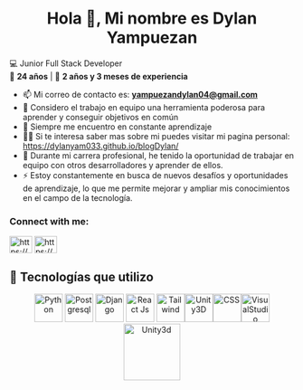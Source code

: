<h1 align="center">Hola 👋, Mi nombre es Dylan Yampuezan</h1>

💻 Junior Full Stack Developer  
🌱 **24 años** | 🚀 **2 años y 3 meses de experiencia**

- 📫 Mi correo de contacto es: **yampuezandylan04@gmail.com**
- 🤝 Considero el trabajo en equipo una herramienta poderosa para aprender y conseguir objetivos en común
- 🌱 Siempre me encuentro en constante aprendizaje
- 👨‍💻 Si te interesa saber mas sobre mi puedes visitar mi pagina personal: https://dylanyam033.github.io/blogDylan/ 
- 📝 Durante mi carrera profesional, he tenido la oportunidad de trabajar en equipo con otros desarrolladores y aprender de ellos.
- ⚡ Estoy constantemente en busca de nuevos desafíos y oportunidades de aprendizaje, lo que me permite mejorar y ampliar mis conocimientos en el campo de la tecnología.


<h3 align="left">Connect with me:</h3>
<p align="left">
<a href="https://www.linkedin.com/in/dylan-yampuezan-527407245/" target="_blank"><img align="center" src="https://raw.githubusercontent.com/rahuldkjain/github-profile-readme-generator/master/src/images/icons/Social/linked-in-alt.svg" alt="https://www.linkedin.com/in/dylan-yampuezan-527407245/" height="30" width="40" /></a>
<a href="https://stackoverflow.com/users/20037607/dylan03" target="_blank"><img align="center" src="https://raw.githubusercontent.com/rahuldkjain/github-profile-readme-generator/master/src/images/icons/Social/stack-overflow.svg" alt="https://stackoverflow.com/users/20037607/dylan03" height="30" width="40" /></a>
</p>

## 🌟 **Tecnologías que utilizo**
<div align="center"> <img src="https://img.icons8.com/?size=100&id=13441&format=png&color=000000" width="50" alt="Python"> <img src="[https://media0.giphy.com/media/kdFc8fubgS31b8DsVu/giphy.gif](https://img.icons8.com/?size=100&id=38561&format=png&color=000000)" width="50" alt="Postgresql"> <img src="[https://media.giphy.com/media/Sr8xDpMwVKOHUWDVRD/giphy.gif](https://img.icons8.com/?size=100&id=qV-JzWYl9dzP&format=png&color=000000)" width="50" alt="Django"> <img src="[https://media4.giphy.com/media/eNAsjO55tPbgaor7ma/giphy.gif](https://img.icons8.com/?size=100&id=123603&format=png&color=000000)" width="50" alt="React Js"> <img src="[https://media.giphy.com/media/KzJkzjggfGN5Py6nkT/giphy.gif](https://img.icons8.com/?size=100&id=4PiNHtUJVbLs&format=png&color=000000)" width="50" alt="Tailwind"><img src="https://media0.giphy.com/media/XAxylRMCdpbEWUAvr8/giphy.gif" width="50" alt="Unity3D"><img src="https://media1.giphy.com/media/fsEaZldNC8A1PJ3mwp/giphy.gif" width="50" alt="CSS"><img src="https://media1.giphy.com/media/IdyAQJVN2kVPNUrojM/giphy.gif" width="50" alt="VisualStudio"><img src="https://media4.giphy.com/media/AtGNnASz6qgZcxjGnb/giphy.gif" width="100" alt="Unity3d">  </div>


